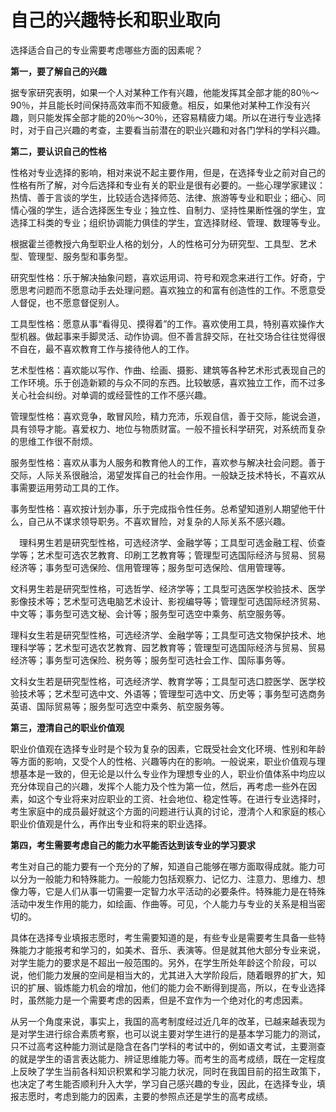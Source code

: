 # 自己的兴趣特长和职业取向

选择适合自己的专业需要考虑哪些方面的因素呢？

**第一，要了解自己的兴趣**

据专家研究表明，如果一个人对某种工作有兴趣，他能发挥其全部才能的80％～90％，并且能长时间保持高效率而不知疲惫。相反，如果他对某种工作没有兴趣，则只能发挥全部才能的20％～30％，还容易精疲力竭。所以在进行专业选择时，对于自己兴趣的考查，主要看当前潜在的职业兴趣和对各门学科的学科兴趣。

**第二，要认识自己的性格**

性格对专业选择的影响，相对来说不起主要作用，但是，在选择专业之前对自己的性格有所了解，对今后选择和专业有关的职业是很有必要的。一些心理学家建议：热情、善于言谈的学生，比较适合选择师范、法律、旅游等专业和职业；细心、同情心强的学生，适合选择医生专业；独立性、自制力、坚持性果断性强的学生，宜选择工科类的专业；组织协调能力俱佳的学生，宜选择财经、管理、数理等专业。

根据霍兰德教授六角型职业人格的划分，人的性格可分为研究型、工具型、艺术型、管理型、服务型和事务型。

研究型性格：乐于解决抽象问题，喜欢运用词、符号和观念来进行工作。好奇，宁愿思考问题而不愿意动手去处理问题。喜欢独立的和富有创造性的工作。不愿意受人督促，也不愿意督促别人。

工具型性格：愿意从事“看得见、摸得着”的工作。喜欢使用工具，特别喜欢操作大型机器。做起事来手脚灵活、动作协调。但不善言辞交际，在社交场合往往觉得很不自在，最不喜欢教育工作与接待他人的工作。

艺术型性格：喜欢能以写作、作曲、绘画、摄影、建筑等各种艺术形式表现自己的工作环境。乐于创造新颖的与众不同的东西。比较敏感，喜欢独立工作，而不过多关心社会纠纷。对单调的或经营性的工作不感兴趣。

管理型性格：喜欢竞争，敢冒风险，精力充沛，乐观自信，善于交际，能说会道，具有领导才能。喜爱权力、地位与物质财富。一般不擅长科学研究，对系统而复杂的思维工作很不耐烦。

服务型性格：喜欢从事为人服务和教育他人的工作，喜欢参与解决社会问题。善于交际，人际关系很融洽，渴望发挥自己的社会作用。一般缺乏技术特长，不喜欢从事需要运用劳动工具的工作。

事务型性格：喜欢按计划办事，乐于完成指令性任务。总希望知道别人期望他干什么，自己从不谋求领导职务。不喜欢冒险，对复杂的人际关系不感兴趣。

　理科男生若是研究型性格，可选经济学、金融学等；工具型可选金融工程、侦查学等；艺术型可选农艺教育、印刷工艺教育等；管理型可选国际经济与贸易、贸易经济等；事务型可选保险、信用管理等；服务型可选保险、信用管理等。

文科男生若是研究型性格，可选哲学、经济学等；工具型可选医学校验技术、医学影像技术等；艺术型可选电脑艺术设计、影视编导等；管理型可选国际经济贸易、中文等；事务型可选文秘、会计等；服务型可选空中乘务、航空服务等。

理科女生若是研究型性格，可选经济学、金融学等；工具型可选文物保护技术、地理科学等；艺术型可选农艺教育、园艺教育等；管理型可选国际经济与贸易、贸易经济等；事务型可选保险、税务等；服务型可选社会工作、国际事务等。

文科女生若是研究型性格，可选经济学、教育学等；工具型可选口腔医学、医学校验技术等；艺术型可选中文、外语等；管理型可选中文、历史等；事务型可选商务英语、国际贸易等；服务型可选空中乘务、航空服务等。

**第三，澄清自己的职业价值观**

职业价值观在选择专业时是个较为复杂的因素，它既受社会文化环境、性别和年龄等方面的影响，又受个人的性格、兴趣等内在的影响。一般说来，职业价值观与理想基本是一致的，但无论是以什么专业作为理想专业的人，职业价值体系中均应以充分体现自己的兴趣，发挥个人能力及个性为第一位，然后，再考虑一些外在因素，如这个专业将来对应职业的工资、社会地位、稳定性等。在进行专业选择时，考生家庭中的成员最好就这个方面的问题进行认真的讨论，澄清个人和家庭的核心职业价值观是什么，再作出专业和将来的职业选择。

**第四，考生需要考虑自己的能力水平能否达到该专业的学习要求**

考生对自己的能力要有一个充分的了解，知道自己能够在哪方面取得成就。能力可以分为一般能力和特殊能力。一般能力包括观察力、记忆力、注意力、思维力、想像力等，它是人们从事一切需要一定智力水平活动的必要条件。特殊能力是在特殊活动中发生作用的能力，如绘画、作曲等。可见，个人能力与专业的关系是相当密切的。

具体在选择专业填报志愿时，考生需要知道的是，有些专业是需要考生具备一些特殊能力才能报考和学习的，如美术、音乐、表演等。但是就其他大部分专业来说，对学生能力的要求是不超出一般范围的。另外，在学生所处年龄这个阶段，可以说，他们能力发展的空间是相当大的，尤其进入大学阶段后，随着眼界的扩大，知识的扩展、锻炼能力机会的增加，他们的能力会不断得到提高，所以，在专业选择时，虽然能力是一个需要考虑的因素，但是不宜作为一个绝对化的考虑因素。

从另一个角度来说，事实上，我国的高考制度经过近几年的改革，已越来越表现为是对学生进行综合素质考察，也可以说主要对学生进行的是基本学习能力的测试，只不过高考这种能力测试是隐含在各门学科的考试中的，例如语文考试，主要测查的就是学生的语言表达能力、辨证思维能力等。而考生的高考成绩，既在一定程度上反映了学生当前各科知识积累和学习能力状况，同时在我国目前的招生政策下，也决定了考生能否顺利升入大学，学习自己感兴趣的专业，因此，在选择专业，填报志愿时，考虑到能力的因素，主要的参照点还是学生的高考成绩。